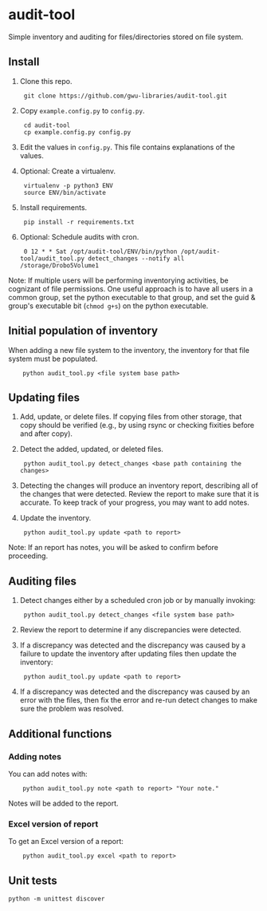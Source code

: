 # audit-tool
Simple inventory and auditing for files/directories stored on file system.

## Install
1. Clone this repo.

        git clone https://github.com/gwu-libraries/audit-tool.git

2. Copy `example.config.py` to `config.py`.

        cd audit-tool
        cp example.config.py config.py
        
3. Edit the values in `config.py`. This file contains explanations of the values.
4. Optional: Create a virtualenv.

        virtualenv -p python3 ENV
        source ENV/bin/activate

5. Install requirements.

        pip install -r requirements.txt
        
6. Optional: Schedule audits with cron.

        0 12 * * Sat /opt/audit-tool/ENV/bin/python /opt/audit-tool/audit_tool.py detect_changes --notify all /storage/Drobo5Volume1

Note: If multiple users will be performing inventorying activities, be cognizant of file permissions. One useful approach is to have all users in a common group, set the python executable to that group, and set the guid & group's executable bit (`chmod g+s`) on the python executable.
        
## Initial population of inventory
When adding a new file system to the inventory, the inventory for that file system must be populated.

        python audit_tool.py <file system base path>
        
## Updating files
1. Add, update, or delete files. If copying files from other storage, that copy should be verified (e.g., by using rsync or checking fixities before and after copy).
2. Detect the added, updated, or deleted files.

        python audit_tool.py detect_changes <base path containing the changes>
        
3. Detecting the changes will produce an inventory report, describing all of the changes that were detected. Review the report to make sure that it is accurate. To keep track of your progress, you may want to add notes.
4. Update the inventory.

        python audit_tool.py update <path to report>
        
Note: If an report has notes, you will be asked to confirm before proceeding.
        
## Auditing files
1. Detect changes either by a scheduled cron job or by manually invoking:

        python audit_tool.py detect_changes <file system base path>
        
2. Review the report to determine if any discrepancies were detected.
3. If a discrepancy was detected and the discrepancy was caused by a failure to update the inventory after updating files then update the inventory:

        python audit_tool.py update <path to report>
        
4. If a discrepancy was detected and the discrepancy was caused by an error with the files, then fix the error and re-run detect changes to make sure the problem was resolved.

## Additional functions
### Adding notes
You can add notes with:

        python audit_tool.py note <path to report> "Your note."
        
Notes will be added to the report.

### Excel version of report
To get an Excel version of a report:

        python audit_tool.py excel <path to report>

## Unit tests

    python -m unittest discover

